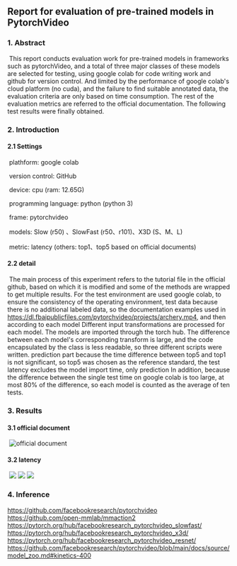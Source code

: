 ## Report for evaluation of  pre-trained models in PytorchVideo

### 1. Abstract

​	This report conducts evaluation work for pre-trained models in frameworks such as pytorchVideo, and a total of three major classes of these models are selected for testing, using google colab for code writing work and github for version control. And limited by the performance of google colab's cloud platform (no cuda), and the failure to find suitable annotated data, the evaluation criteria are only based on time consumption. The rest of the evaluation metrics are referred to the official documentation. The following test results were finally obtained.

### 2. Introduction

#### 2.1 Settings

​	plathform: google colab

​	version control: GitHub

​	device: cpu (ram: 12.65G)

​	programming language: python (python 3)	

​	frame: pytorchvideo

​	models: Slow (r50) 、SlowFast (r50、r101)、X3D (S、M、L)

​	metric: latency (others: top1、top5 based on official documents)

#### 2.2 detail

​	The main process of this experiment refers to the tutorial file in the official github, based on which it is modified and some of the methods are wrapped to get multiple results. For the test environment are used google colab, to ensure the consistency of the operating environment, test data because there is no additional labeled data, so the documentation examples used in https://dl.fbaipublicfiles.com/pytorchvideo/projects/archery.mp4, and then according to each model Different input transformations are processed for each model. The models are imported through the torch hub. The difference between each model's corresponding transform is large, and the code encapsulated by the class is less readable, so three different scripts were written. prediction part because the time difference between top5 and top1 is not significant, so top5 was chosen as the reference standard, the test latency excludes the model import time, only prediction In addition, because the difference between the single test time on google colab is too large, at most 80% of the difference, so each model is counted as the average of ten tests.

### 3. Results

#### 3.1 official document

​	![official document](https://github.com/liu-feng116/EvaluateModels/blob/main/1.png)

#### 3.2 latency

​		![](https://github.com/liu-feng116/EvaluateModels/blob/main/2.png)
​		![](https://github.com/liu-feng116/EvaluateModels/blob/main/3.png)
​		![](https://github.com/liu-feng116/EvaluateModels/blob/main/4.png)

### 4. Inference
https://github.com/facebookresearch/pytorchvideo
https://github.com/open-mmlab/mmaction2
https://pytorch.org/hub/facebookresearch_pytorchvideo_slowfast/
https://pytorch.org/hub/facebookresearch_pytorchvideo_x3d/
https://pytorch.org/hub/facebookresearch_pytorchvideo_resnet/
https://github.com/facebookresearch/pytorchvideo/blob/main/docs/source/model_zoo.md#kinetics-400
